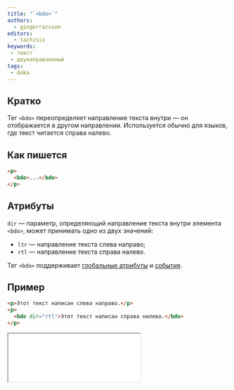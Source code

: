 ```yaml
---
title: "`<bdo>`"
authors: 
  - gingerraccoon
editors:
  - tachisis
keywords: 
 - текст
 - двунаправленный
tags: 
 - doka
---
```


## Кратко

Тег `<bdo>` переопределяет направление текста внутри — он отображается в другом направлении. Используется обычно для языков, где текст читается справа налево.

## Как пишется

```html
<p>
  <bdo>...</bdo>
</p>
```

## Атрибуты

`dir` — параметр, определяющий направление текста внутри элемента `<bdo>`, может принимать одно из двух значений:

- `ltr` — направление текста слева направо;
- `rtl` — направление текста справа налево.

Тег `<bdo>` поддерживает [глобальные атрибуты](../global-attrs/) и [события](../../js/events/).

## Пример

```html
<p>Этот текст написан слева направо.</p>
<p>
  <bdo dir="rtl">Этот текст написан справа налево.</bdo>
</p>
```
<iframe title="Визуальное отображение" src="demos/view" height="110"></iframe>
